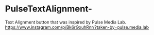 # PulseTextAlignment-
Text Alignment button that was inspired by Pulse Media Lab. https://www.instagram.com/p/Bk6rGxuhRnr/?taken-by=pulse.media.lab
